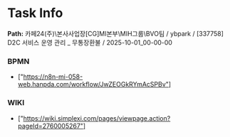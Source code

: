 # Task Info

**Path:** 카페24(주)\본사사업장\[CG]MI본부\MIH그룹\BVO팀 / ybpark / [337758] D2C 서비스 운영 관리 _ 무통장환불 / 2025-10-01_00-00-00

### BPMN
- ["https://n8n-mi-058-web.hanpda.com/workflow/JwZEOGkRYmAcSPBv"]

### WIKI
- ["https://wiki.simplexi.com/pages/viewpage.action?pageId=2760005267"]

